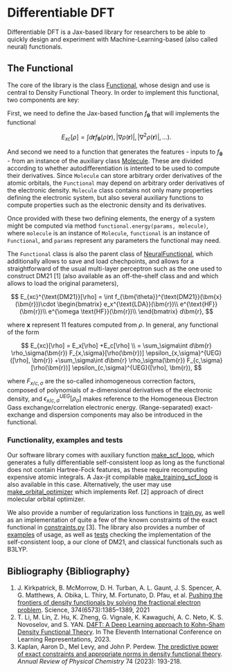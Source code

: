 # Differentiable DFT

Differentiable DFT is a Jax-based library for researchers to be able to quickly design and experiment with Machine-Learning-based (also called neural) functionals.

## The Functional

The core of the library is the class [Functional](https://github.com/XanaduAI/DiffDFT/blob/main/functional.py#L25), whose design and use is central to Density Functional Theory. In order to implement this functional, two components are key: 

First, we need to define the Jax-based function $f_{\bm{\theta}}$ that will implements the functional

$$
E_{xc}[\rho] = \int d{\bm{r}} f_{\bm{\theta}}(\rho(\bm{r}), |\nabla \rho(\bm{r})|, |\nabla^2 \rho(\bm{r})|, \ldots).
$$

And second we need to a function that generates the features - inputs to $f_{\bm{\theta}}$ - from an instance of the auxiliary class [Molecule](https://github.com/XanaduAI/DiffDFT/blob/main/molecule.py#L61). These are divided according to whether autodifferentiation is intented to be used to compute their derivatives. Since `Molecule` can store arbitrary order derivatives of the atomic orbitals, the `Functional` may depend on arbitrary order derivatives of the electronic density. `Molecule` class contains not only many properties defining the electronic system, but also several auxiliary functions to compute properties such as the electronic density and its derivatives.

Once provided with these two defining elements, the energy of a system might be computed via method `functional.energy(params, molecule)`, where `molecule` is an instance of `Molecule`, `functional` is an instance of `Functional`, and `params` represent any parameters the functional may need.

The `Functional` class is also the parent class of [NeuralFunctional](https://github.com/XanaduAI/DiffDFT/blob/main/functional.py#L181), which additionally allows to save and load chechpoints, and allows for a straightforward of the usual multi-layer perceptron such as the one used to construct DM21 [1] (also available as an off-the-shelf class and and which allows to load the original parameters),

$$
E_{xc}^{\text{DM21}}[\rho] = \int  f_{\bm{\theta}}^{\text{DM21}}(\bm{x}(\bm{r}))\cdot
    \begin{bmatrix}
    e_x^{\text{LDA}}(\bm{r})\\
    e^{\text{HF}}(\bm{r})\\
    e^{\omega \text{HF}}(\bm{r})\\
    \end{bmatrix}
    d\bm{r},
$$

where $\bm{x}$ represent 11 features computed from $\rho$. In general, any functional of the form

$$
E_{xc}[\rho] = E_x[\rho] +E_c[\rho] \\
    = \sum_\sigma\int d\bm{r} \rho_\sigma(\bm{r}) F_{x,\sigma}[\rho(\bm{r})]  \epsilon_{x,\sigma}^{UEG}([\rho], \bm{r})
    +\sum_\sigma\int d\bm{r} \rho_\sigma(\bm{r}) F_{c,\sigma}[\rho(\bm{r})]  \epsilon_{c,\sigma}^{UEG}([\rho], \bm{r}),
$$

where $F_{x/c, \sigma}$ are the so-called inhomogeneous correction factors, composed of polynomials of a-dimensional derivatives of the electronic density, and $\epsilon_{x/c,\sigma}^{UEG}[\rho_\sigma]$ makes reference to the Homogeneous Electron Gass exchange/correlation electronic energy. (Range-separated) exact-exchange and dispersion components may also be introduced in the functional.

### Functionality, examples and tests

Our software library comes with auxiliary function [make_scf_loop](https://github.com/XanaduAI/DiffDFT/blob/main/evaluate.py#L26), which generates a fully differentiable self-consistent loop as long as the functional does not contain Hartree-Fock features, as these require recomputing expensive atomic integrals. A Jax-jit compilable [make_training_scf_loop](https://github.com/XanaduAI/DiffDFT/blob/main/train.py#L288) is also available in this case.   Alternatively, the user may use [make_orbital_optimizer](https://github.com/XanaduAI/DiffDFT/blob/main/evaluate.py#L195) which implements Ref. [2] approach of direct molecular orbital optimizer.

We also provide a number of regularization loss functions in [train.py](https://github.com/XanaduAI/DiffDFT/blob/main/train.py#L184), as well as an implementation of quite a few of the known constraints of the exact functional in [constraints.py](https://github.com/XanaduAI/DiffDFT/blob/main/constraints.py) [3]. The library also provides a number of [examples](https://github.com/XanaduAI/DiffDFT/tree/main/examples) of usage, as well as [tests](https://github.com/XanaduAI/DiffDFT/tree/main/tests) checking the implementation of the self-consistent loop, a our clone of DM21, and classical functionals such as B3LYP.

## Bibliography {Bibliography}

1. J. Kirkpatrick, B. McMorrow, D. H. Turban, A. L. Gaunt, J. S. Spencer, A. G. Matthews, A. Obika,
   L. Thiry, M. Fortunato, D. Pfau, et al. [Pushing the frontiers of density functionals by solving the fractional electron problem](https://www.science.org/doi/abs/10.1126/science.abj6511). Science, 374(6573):1385–1389, 2021
2. T. Li, M. Lin, Z. Hu, K. Zheng, G. Vignale, K. Kawaguchi, A. C. Neto, K. S. Novoselov, and S. YAN. [D4FT: A Deep Learning approach to Kohn-Sham Density Functional Theory](https://openreview.net/forum?id=aBWnqqsuot7). In The Eleventh International Conference on Learning Representations, 2023.
3. Kaplan, Aaron D., Mel Levy, and John P. Perdew. [The predictive power of exact constraints and appropriate norms in density functional theory](https://doi.org/10.1146/annurev-physchem-062422-013259). *Annual Review of Physical Chemistry* 74 (2023): 193-218.
